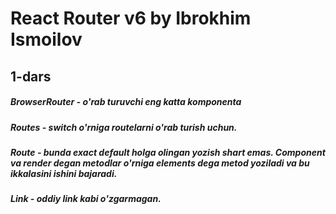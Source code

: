 # React Router v6 by Ibrokhim Ismoilov

## 1-dars

##### BrowserRouter - o'rab turuvchi eng katta komponenta

##### Routes - switch o'rniga routelarni o'rab turish uchun.

##### Route - bunda exact default holga olingan yozish shart emas. Component va render degan metodlar o'rniga elements dega metod yoziladi va bu ikkalasini ishini bajaradi.

##### Link - oddiy link kabi o'zgarmagan.
